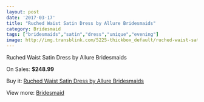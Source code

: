 ```yaml
---
layout: post
date: '2017-03-17'
title: "Ruched Waist Satin Dress by Allure Bridesmaids"
category: Bridesmaid
tags: ["bridesmaids","satin","dress","unique","evening"]
image: http://img.transblink.com/5225-thickbox_default/ruched-waist-satin-dress-by-allure-bridesmaids.jpg
---
```

Ruched Waist Satin Dress by Allure Bridesmaids

On Sales: **$248.99**
<a href="https://www.transblink.com/en/bridesmaid/1649-ruched-waist-satin-dress-by-allure-bridesmaids.html"><amp-img layout="responsive" width="600" height="600" src="//img.transblink.com/5225-thickbox_default/ruched-waist-satin-dress-by-allure-bridesmaids.jpg" alt="Ruched Waist Satin Dress by Allure Bridesmaids 0" /></a>

Buy it: [Ruched Waist Satin Dress by Allure Bridesmaids](https://www.transblink.com/en/bridesmaid/1649-ruched-waist-satin-dress-by-allure-bridesmaids.html "Ruched Waist Satin Dress by Allure Bridesmaids")

View more: [Bridesmaid](https://www.transblink.com/en/4-bridesmaid "Bridesmaid")